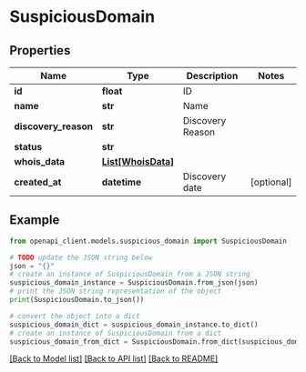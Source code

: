 # SuspiciousDomain


## Properties

Name | Type | Description | Notes
------------ | ------------- | ------------- | -------------
**id** | **float** | ID | 
**name** | **str** | Name | 
**discovery_reason** | **str** | Discovery Reason | 
**status** | **str** |  | 
**whois_data** | [**List[WhoisData]**](WhoisData.md) |  | 
**created_at** | **datetime** | Discovery date | [optional] 

## Example

```python
from openapi_client.models.suspicious_domain import SuspiciousDomain

# TODO update the JSON string below
json = "{}"
# create an instance of SuspiciousDomain from a JSON string
suspicious_domain_instance = SuspiciousDomain.from_json(json)
# print the JSON string representation of the object
print(SuspiciousDomain.to_json())

# convert the object into a dict
suspicious_domain_dict = suspicious_domain_instance.to_dict()
# create an instance of SuspiciousDomain from a dict
suspicious_domain_from_dict = SuspiciousDomain.from_dict(suspicious_domain_dict)
```
[[Back to Model list]](../README.md#documentation-for-models) [[Back to API list]](../README.md#documentation-for-api-endpoints) [[Back to README]](../README.md)


